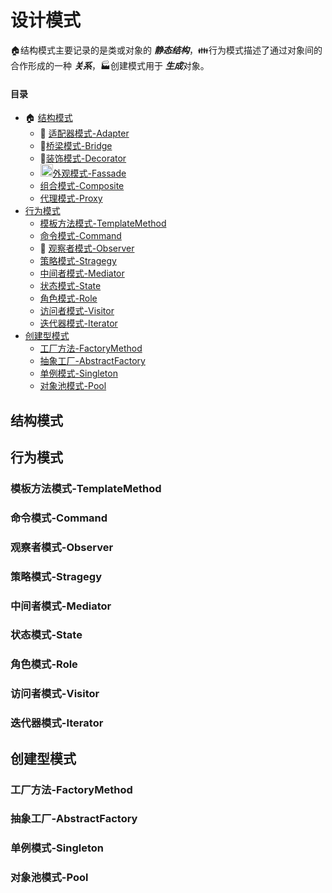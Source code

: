 # 设计模式

:house:结构模式主要记录的是类或对象的 ***静态结构***，:family:行为模式描述了通过对象间的合作形成的一种 ***关系***，:factory:创建模式用于 ***生成***对象。
#### 目录
  * :house: [结构模式](#结构模式)
    * :nut_and_bolt: <a href="./01_Adapter">适配器模式-Adapter</a>
    * :bridge_at_night:<a href="./02_Bridge">桥梁模式-Bridge</a>
    * :christmas_tree:<a href="./03_Decorator/">装饰模式-Decorator</a>
    * <img src="./../img/pics/facade.png" style="width:20px;height:20px"/>[外观模式-Fassade](#外观模式-Fassade)
    * [组合模式-Composite](#组合模式-Composite)
    * [代理模式-Proxy](#代理模式-Proxy)
  * [行为模式](#行为模式)
    * [模板方法模式-TemplateMethod](#模板方法模式-TemplateMethod)
    * [命令模式-Command](#命令模式-Command)
    * :eyes: [观察者模式-Observer](#观察者模式-Observer)
    * [策略模式-Stragegy](#策略模式-Stragegy)
    * [中间者模式-Mediator](#中间者模式-Mediator)
    * [状态模式-State](#状态模式-State)
    * [角色模式-Role](#角色模式-Role)
    * [访问者模式-Visitor](#访问者模式-Visitor)
    * [迭代器模式-Iterator](#迭代器模式-Iterator)
  * [创建型模式](#创建型模式)
    * [工厂方法-FactoryMethod](#工厂方法-FactoryMethod)
    * [抽象工厂-AbstractFactory](#抽象工厂-AbstractFactory)
    * [单例模式-Singleton](#单例模式-Singleton)
    * [对象池模式-Pool](#对象池模式-Pool)

## 结构模式



## 行为模式


### 模板方法模式-TemplateMethod

### 命令模式-Command

### 观察者模式-Observer

### 策略模式-Stragegy

### 中间者模式-Mediator

### 状态模式-State

### 角色模式-Role

### 访问者模式-Visitor

### 迭代器模式-Iterator

## 创建型模式

### 工厂方法-FactoryMethod

### 抽象工厂-AbstractFactory

### 单例模式-Singleton

### 对象池模式-Pool